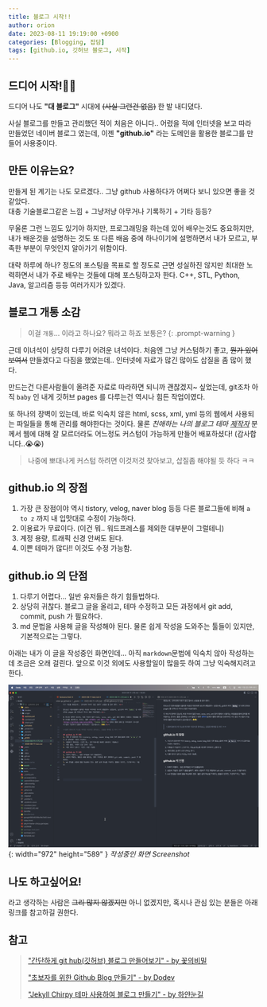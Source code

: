 ```yaml
---
title: 블로그 시작!!
author: orion
date: 2023-08-11 19:19:00 +0900
categories: [Blogging, 잡담]
tags: [github.io, 깃허브 블로그, 시작]
---
```


## 드디어 시작!🎉🎉
드디어 나도 **"대 블로그"** 시대에 ~~(사실 그런건 없음)~~ 한 발 내디뎠다.  

사실 블로그를 만들고 관리했던 적이 처음은 아니다.. 어렸을 적에 인터넷을 보고 따라 만들었던 네이버 블로그 였는데, 이젠  **"github.io"**  라는 도메인을 활용한 블로그를 만들어 사용중이다.  

## 만든 이유는요?
만들게 된 계기는 나도 모르겠다.. 그냥 github 사용하다가 어쩌다 보니 있으면 좋을 것 같았다.  
대충 기술블로그같은 느낌 + 그냥저냥 아무거나 기록하기 + 기타 등등?  

무울론 그런 느낌도 있기야 하지만, 프로그래밍을 하는데 있어 배우는것도 중요하지만, 내가 배운것을 설명하는 것도 또 다른 배움 중에 하나이기에 설명하면서 내가 모르고, 부족한 부분이 무엇인지 알아가기 위함이다.  

대략 하루에 하나? 정도의 포스팅을 목표로 할 정도로 근면 성실하진 않지만 최대한 노력하면서 내가 주로 배우는 것들에 대해 포스팅하고자 한다. C++, STL, Python, Java, 알고리즘 등등 여러가지가 있겠다.  


## 블로그 개통 소감
> 이걸 `개통`... 이라고 하나요? 뭐라고 하죠 보통은?
{: .prompt-warning }

근데 이녀석이 상당히 다루기 어려운 녀석이다. 처음엔 그냥 커스텀하기 좋고, ~~뭔가 있어보여서~~ 만들겠다고 다짐을 했었는데.. 인터넷에 자료가 많긴 많아도 삽질을 좀 많이 했다.  

만드는건 다른사람들이 올려준 자료로 따라하면 되니까 괜찮겠지~ 싶었는데, git조차 아직 `baby` 인 내게 깃허브 pages 를 다루는건 역시나 힘든 작업이였다.  

또 하나의 장벽이 있는데, 바로 익숙치 않은 html, scss, xml, yml 등의 웹에서 사용되는 파일들을 통해 관리를 해야한다는 것이다. 물론 *친애하는 나의 블로그 테마 [제작자](https://github.com/cotes2020 "Cotes 깃허브")* 분께서 웹에 대해 잘 모르더라도 어느정도 커스텀이 가능하게 만들어 배포하셨다! (감사합니다..😭😭)  

>나중에 뽀대나게 커스텀 하려면 이것저것 찾아보고, 삽질좀 해야될 듯 하다 ㅋㅋ

## github.io 의 장점
1. 가장 큰 장점이야 역시 tistory, velog, naver blog 등등 다른 블로그들에 비해 `a to z` 까지 내 입맛대로 수정이 가능하다.
2. 이용료가 무료이다. (이건 뭐.. 워드프레스를 제외한 대부분이 그럴테니)
3. 계정 용량, 트래픽 신경 안써도 된다. 
4. 이쁜 테마가 많다!! 이것도 수정 가능함.

## github.io 의 단점
1. 다루기 어렵다... 일반 유저들은 하기 힘들법하다. 
2. 상당히 귀찮다. 블로그 글을 올리고, 테마 수정하고 모든 과정에서 git add, commit, push 가 필요하다.
3. md 문법을 사용해 글을 작성해야 된다. 물론 쉽게 작성을 도와주는 툴들이 있지만, 기본적으로는 그렇다.

아래는 내가 이 글을 작성중인 화면인데... 아직 `markdown`문법에 익숙치 않아 작성하는데 조금은 오래 걸린다. 앞으로 이것 외에도 사용할일이 많을듯 하여 그냥 익숙해지려고 한다.  

![작성중인 Screenshot](/assets/img/posts/2023-08-11/Start/스크린샷.png){: width="972" height="589" }
_작성중인 화면 Screenshot_

## 나도 하고싶어요!
라고 생각하는 사람은 ~~그리 많지 않겠지만~~ 아니 없겠지만, 혹시나 관심 있는 분들은 아래 링크를 참고하길 권한다.  


## 참고
> ["간단하게 git hub(깃허브) 블로그 만들어보기" - by 꽃의비밀](https://www.omdroid.com/338 "간단하게 git hub(깃허브) 블로그 만들어보기")  
> 
> ["초보자를 위한 Github Blog 만들기" - by Dodev](https://wlqmffl0102.github.io/posts/Making-Git-blogs-for-beginners-1/ "초보자를 위한 Github Blog 만들기")  
> 
> ["Jekyll Chirpy 테마 사용하여 블로그 만들기" - by 하얀눈길](https://www.irgroup.org/posts/jekyll-chirpy/ "Jekyll Chirpy 테마 사용하여 블로그 만들기")








